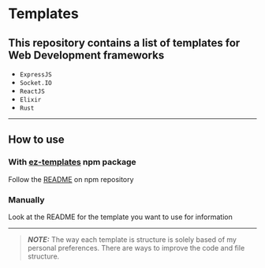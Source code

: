 # Templates

## This repository contains a list of templates for Web Development frameworks

- `ExpressJS`
- `Socket.IO`
- `ReactJS`
- `Elixir`
- `Rust`

---

## How to use

### With [ez-templates](https://github.com/AndreaPallotta/ez-templates) npm package

Follow the [README](https://github.com/AndreaPallotta/ez-templates/blob/master/README.md) on npm repository

### Manually

Look at the README for the template you want to use for information

---

> **_NOTE:_**
> The way each template is structure is solely based of my personal preferences. There are ways to improve the code and file structure.
